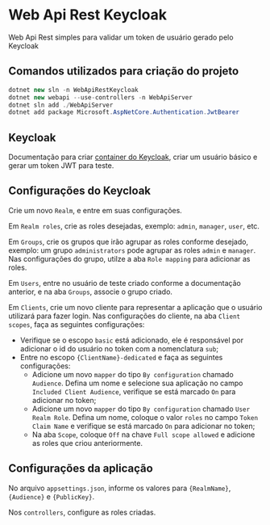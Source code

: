# Web Api Rest Keycloak
Web Api Rest simples para validar um token de usuário gerado pelo Keycloak

## Comandos utilizados para criação do projeto
```csharp
dotnet new sln -n WebApiRestKeycloak
dotnet new webapi --use-controllers -n WebApiServer
dotnet sln add ./WebApiServer
dotnet add package Microsoft.AspNetCore.Authentication.JwtBearer
```

## Keycloak
Documentação para criar [container do Keycloak](https://www.keycloak.org/getting-started/getting-started-docker), criar um usuário básico e gerar um token JWT para teste.

## Configurações do Keycloak
Crie um novo `Realm`, e entre em suas configurações.

Em `Realm roles`, crie as roles desejadas, exemplo: `admin`, `manager`, `user`, etc.

Em `Groups`, crie os grupos que irão agrupar as roles conforme desejado, exemplo: um grupo `administrators` pode agrupar as roles `admin` e `manager`. Nas configurações do grupo, utilze a aba `Role mapping` para adicionar as roles.

Em `Users`, entre no usuário de teste criado conforme a documentação anterior, e na aba `Groups`, associe o grupo criado.

Em `Clients`, crie um novo cliente para representar a aplicação que o usuário utilizará para fazer login. Nas configurações do cliente, na aba `Client scopes`, faça as seguintes configurações:
* Verifique se o escopo `basic` está adicionado, ele é responsável por adicionar o id do usuário no token com a nomenclatura `sub`;
* Entre no escopo `{ClientName}-dedicated` e faça as seguintes configurações:
    * Adicione um novo `mapper` do tipo `By configuration` chamado `Audience`. Defina um nome e selecione sua aplicação no campo `Included Client Audience`, verifique se está marcado `On` para adicionar no token;
    * Adicione um novo `mapper` do tipo `By configuration` chamado `User Realm Role`. Defina um nome, coloque o valor `roles` no campo `Token Claim Name` e verifique se está marcado `On` para adicionar no token;
    * Na aba `Scope`, coloque `Off` na chave `Full scope allowed` e adicione as roles que criou anteriormente.

## Configurações da aplicação
No arquivo `appsettings.json`, informe os valores para `{RealmName}`, `{Audience}` e `{PublicKey}`.

Nos `controllers`, configure as roles criadas.